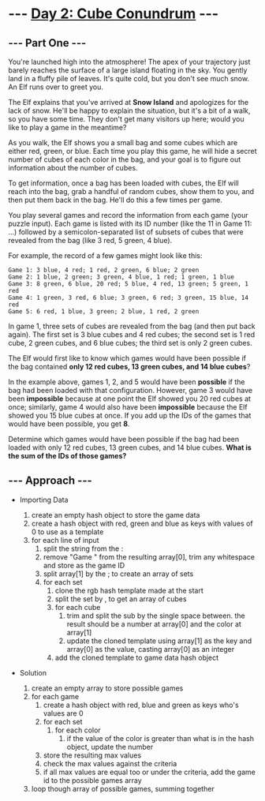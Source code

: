 # --- [Day 2: Cube Conundrum](https://adventofcode.com/2023/day/2) ---
## --- Part One ---
You're launched high into the atmosphere! The apex of your trajectory just barely reaches the surface of a large island floating in the sky. You gently land in a fluffy pile of leaves. It's quite cold, but you don't see much snow. An Elf runs over to greet you.

The Elf explains that you've arrived at **Snow Island** and apologizes for the lack of snow. He'll be happy to explain the situation, but it's a bit of a walk, so you have some time. They don't get many visitors up here; would you like to play a game in the meantime?

As you walk, the Elf shows you a small bag and some cubes which are either red, green, or blue. Each time you play this game, he will hide a secret number of cubes of each color in the bag, and your goal is to figure out information about the number of cubes.

To get information, once a bag has been loaded with cubes, the Elf will reach into the bag, grab a handful of random cubes, show them to you, and then put them back in the bag. He'll do this a few times per game.

You play several games and record the information from each game (your puzzle input). Each game is listed with its ID number (like the 11 in Game 11: ...) followed by a semicolon-separated list of subsets of cubes that were revealed from the bag (like 3 red, 5 green, 4 blue).

For example, the record of a few games might look like this:

```
Game 1: 3 blue, 4 red; 1 red, 2 green, 6 blue; 2 green
Game 2: 1 blue, 2 green; 3 green, 4 blue, 1 red; 1 green, 1 blue
Game 3: 8 green, 6 blue, 20 red; 5 blue, 4 red, 13 green; 5 green, 1 red
Game 4: 1 green, 3 red, 6 blue; 3 green, 6 red; 3 green, 15 blue, 14 red
Game 5: 6 red, 1 blue, 3 green; 2 blue, 1 red, 2 green
```

In game 1, three sets of cubes are revealed from the bag (and then put back again). The first set is 3 blue cubes and 4 red cubes; the second set is 1 red cube, 2 green cubes, and 6 blue cubes; the third set is only 2 green cubes.

The Elf would first like to know which games would have been possible if the bag contained **only 12 red cubes, 13 green cubes, and 14 blue cubes**?

In the example above, games 1, 2, and 5 would have been **possible** if the bag had been loaded with that configuration. However, game 3 would have been **impossible** because at one point the Elf showed you 20 red cubes at once; similarly, game 4 would also have been **impossible** because the Elf showed you 15 blue cubes at once. If you add up the IDs of the games that would have been possible, you get **8**.

Determine which games would have been possible if the bag had been loaded with only 12 red cubes, 13 green cubes, and 14 blue cubes. **What is the sum of the IDs of those games?**

## --- Approach ---
- Importing Data
    1. create an empty hash object to store the game data
    2. create a hash object with red, green and blue as keys with values of 0 to use as a template
    3. for each line of input
        1. split the string from the :
        2. remove "Game " from the resulting array[0], trim any whitespace and store as the game ID
        3. split array[1] by the ; to create an array of sets
        4. for each set
            1. clone the rgb hash template made at the start
            2. split the set by , to get an array of cubes
            3. for each cube
                1. trim and split the sub by the single space between. the result should be a number at array[0] and the color at array[1]
                2. update the cloned template using array[1] as the key and array[0] as the value, casting array[0] as an integer
            4. add the cloned template to game data hash object

- Solution
    1. create an empty array to store possible games
    2. for each game
        1. create a hash object with red, blue and green as keys who's values are 0
        2. for each set
            1. for each color
                1. if the value of the color is greater than what is in the hash object, update the number
        3. store the resulting max values
        4. check the max values against the criteria
        5. if all max values are equal too or under the criteria, add the game id to the possible games array
    3. loop though array of possible games, summing together